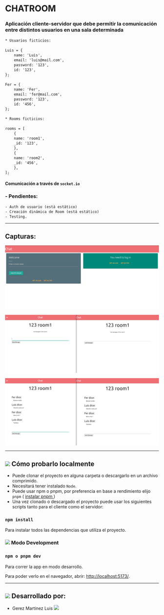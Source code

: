 # CHATROOM

### Aplicación cliente-servidor que debe permitir la comunicación entre distintos usuarios en una sala determinada

```
* Usuarios ficticios:

Luis = {
    name: 'Luis',
    email: 'luis@mail.com',
    password: '123',
    id: '123',
};

Fer = {
    name: 'Fer',
    email: 'fer@mail.com',
    password: '123',
    id: '456',
};

* Rooms ficticios:

rooms = [
    {
    name: 'room1',
    _id: '123',
    },
    {
    name: 'room2',
    _id: '456',
    },
];

```

#### Comunicación a través de `socket.io`

### - Pendientes:

    - Auth de usuario (está estático)
    - Creación dinámica de Room (está estático)
    - Testing.

---

## Capturas:

<p align="center">
<img src="client/public/images/Captura0.png" >
</p>

<p align="center">
<img src="client/public/images/Captura1.png" >
</p>

<p align="center">
<img src="client/public/images/Captura2.png" >
</p>

---

## <img src="https://img.icons8.com/office/30/null/console.png"/> Cómo probarlo localmente

- Puede clonar el proyecto en alguna carpeta o descargarlo en un archivo comprimido.
- Necesitará tener instalado `Node`.
- Puede usar npm o pnpm, por preferencia en base a rendimiento elijo `pnpm` ( [instalar pnpm ](https://www.npmjs.com/package/pnpm))
- Una vez clonado o descargado el proyecto puede usar los siguientes scripts tanto para el cliente como el servidor:

### `npm install`

Para instalar todos las dependencias que utiliza el proyecto.

### <img src="https://img.icons8.com/office/25/null/Production-order-history.png"/> Modo Development

### `npm o pnpm dev`

Para correr la app en modo desarrollo.

Para poder verlo en el navegador, abrir: [http://localhost:5173/](http://localhost:5173/).

---

## <img src="https://img.icons8.com/color/26/null/person-male.png"/> Desarrollado por:

- Gerez Martinez Luis [<img src="https://img.icons8.com/fluency/24/null/linkedin.png"/>](https://www.linkedin.com/in/luisgerezm/)
